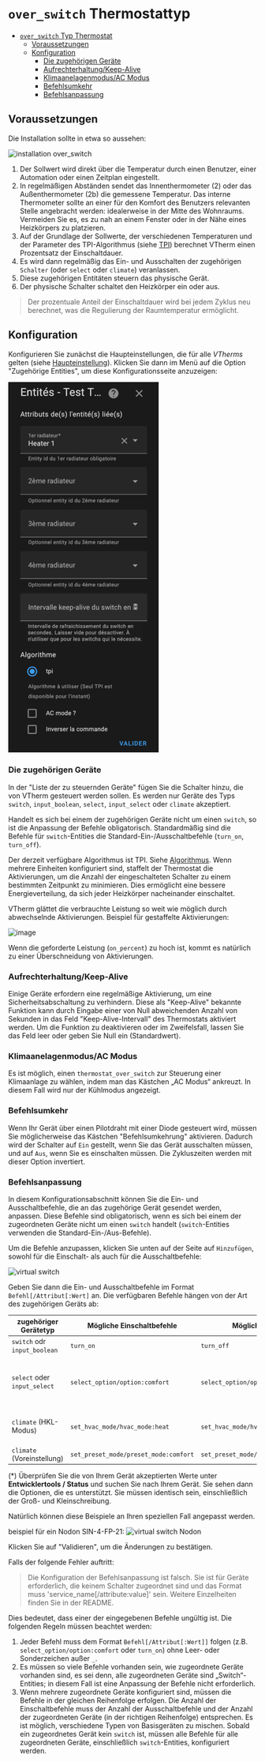 # `over_switch` Thermostattyp

- [`over_switch` Typ Thermostat](#over_switch-typ-thermostat)
  - [Voraussetzungen](#voraussetzungen)
  - [Konfiguration](#konfiguration)
    - [Die zugehörigen Geräte](#die-zugehörigen-geräte)
    - [Aufrechterhaltung/Keep-Alive](#aufrechterhaltung-keep-alive)
    - [Klimaanelagenmodus/AC Modus](#klimaanelagenmodus-AC-modus)
    - [Befehlsumkehr](#befehlsumkehr)
    - [Befehlsanpassung](#befehlsanpassung)


## Voraussetzungen

Die Installation sollte in etwa so aussehen:

![installation `over_switch`](images/over-switch-schema.png)

1. Der Sollwert wird direkt über die Temperatur durch einen Benutzer, einer Automation oder einen Zeitplan eingestellt.
2. In regelmäßigen Abständen sendet das Innenthermometer (2) oder das Außenthermometer (2b) die gemessene Temperatur. Das interne Thermometer sollte an einer für den Komfort des Benutzers relevanten Stelle angebracht werden: idealerweise in der Mitte des Wohnraums. Vermeiden Sie es, es zu nah an einem Fenster oder in der Nähe eines Heizkörpers zu platzieren.
3. Auf der Grundlage der Sollwerte, der verschiedenen Temperaturen und der Parameter des TPI-Algorithmus (siehe [TPI](algorithms.md#lalgorithmus-tpi)) berechnet VTherm einen Prozentsatz der Einschaltdauer.
4. Es wird dann regelmäßig das Ein- und Ausschalten der zugehörigen `Schalter` (oder `select` oder `climate`) veranlassen.
5. Diese zugehörigen Entitäten steuern das physische Gerät.
6. Der physische Schalter schaltet den Heizkörper ein oder aus.

> Der prozentuale Anteil der Einschaltdauer wird bei jedem Zyklus neu berechnet, was die Regulierung der Raumtemperatur ermöglicht.

## Konfiguration

Konfigurieren Sie zunächst die Haupteinstellungen, die für alle _VTherms_ gelten (siehe [Haupteinstellung](base-attributes.md)).
Klicken Sie dann im Menü auf die Option "Zugehörige Entities", um diese Konfigurationsseite anzuzeigen:

![image](images/config-linked-entity.png)

### Die zugehörigen Geräte

In der "Liste der zu steuernden Geräte" fügen Sie die Schalter hinzu, die von VTherm gesteuert werden sollen. Es werden nur Geräte des Typs `switch`, `input_boolean`, `select`, `input_select` oder `climate` akzeptiert.

Handelt es sich bei einem der zugehörigen Geräte nicht um einen `switch`, so ist die Anpassung der Befehle obligatorisch. Standardmäßig sind die Befehle für `switch`-Entities die Standard-Ein-/Ausschaltbefehle (`turn_on`, `turn_off`).

Der derzeit verfügbare Algorithmus ist TPI. Siehe [Algorithmus](#algorithm).
Wenn mehrere Einheiten konfiguriert sind, staffelt der Thermostat die Aktivierungen, um die Anzahl der eingeschalteten Schalter zu einem bestimmten Zeitpunkt zu minimieren. Dies ermöglicht eine bessere Energieverteilung, da sich jeder Heizkörper nacheinander einschaltet.

VTherm glättet die verbrauchte Leistung so weit wie möglich durch abwechselnde Aktivierungen. Beispiel für gestaffelte Aktivierungen:

![image](images/multi-switch-activation.png)

Wenn die geforderte Leistung (`on_percent`) zu hoch ist, kommt es natürlich zu einer Überschneidung von Aktivierungen.

### Aufrechterhaltung/Keep-Alive

Einige Geräte erfordern eine regelmäßige Aktivierung, um eine Sicherheitsabschaltung zu verhindern. Diese als "Keep-Alive" bekannte Funktion kann durch Eingabe einer von Null abweichenden Anzahl von Sekunden in das Feld "Keep-Alive-Intervall" des Thermostats aktiviert werden. Um die Funktion zu deaktivieren oder im Zweifelsfall, lassen Sie das Feld leer oder geben Sie Null ein (Standardwert).

### Klimaanelagenmodus/AC Modus

Es ist möglich, einen `thermostat_over_switch` zur Steuerung einer Klimaanlage zu wählen, indem man das Kästchen „AC Modus“ ankreuzt. In diesem Fall wird nur der Kühlmodus angezeigt.

### Befehlsumkehr

Wenn Ihr Gerät über einen Pilotdraht mit einer Diode gesteuert wird, müssen Sie möglicherweise das Kästchen "Befehlsumkehrung" aktivieren. Dadurch wird der Schalter auf `Ein` gestellt, wenn Sie das Gerät ausschalten müssen, und auf `Aus`, wenn Sie es einschalten müssen. Die Zykluszeiten werden mit dieser Option invertiert.

### Befehlsanpassung

In diesem Konfigurationsabschnitt können Sie die Ein- und Ausschaltbefehle, die an das zugehörige Gerät gesendet werden, anpassen.
Diese Befehle sind obligatorisch, wenn es sich bei einem der zugeordneten Geräte nicht um einen `switch` handelt (`switch`-Entities verwenden die Standard-Ein-/Aus-Befehle).

Um die Befehle anzupassen, klicken Sie unten auf der Seite auf `Hinzufügen`, sowohl für die Einschalt- als auch für die Ausschaltbefehle:

![virtual switch](images/config-vswitch1.png)

Geben Sie dann die Ein- und Ausschaltbefehle im Format `Befehl[/Attribut[:Wert]` an.
Die verfügbaren Befehle hängen von der Art des zugehörigen Geräts ab:

| zugehöriger Gerätetyp       | Mögliche Einschaltbefehle             | Mögliche Ausschaltbefehle                      | Betrifft                          |
| --------------------------- | ------------------------------------- | ---------------------------------------------- | --------------------------------- |
| `switch` odr `input_boolean`| `turn_on`                             | `turn_off`                                     | Alle Schalter                     |
| `select` oder `input_select`| `select_option/option:comfort`        | `select_option/option:frost_protection`        | Nodon SIN-4-FP-21 und ähnlich (*) |
| `climate` (HKL-Modus)       | `set_hvac_mode/hvac_mode:heat`        | `set_hvac_mode/hvac_mode:off`                  | eCosy (via Tuya Local)            |
| `climate` (Voreinstellung)  | `set_preset_mode/preset_mode:comfort` | `set_preset_mode/preset_mode:frost_protection` | Heatzy (*)                        |

(*) Überprüfen Sie die von Ihrem Gerät akzeptierten Werte unter **Entwicklertools / Status** und suchen Sie nach Ihrem Gerät. Sie sehen dann die Optionen, die es unterstützt. Sie müssen identisch sein, einschließlich der Groß- und Kleinschreibung.

Natürlich können diese Beispiele an Ihren speziellen Fall angepasst werden.

beispiel für ein Nodon SIN-4-FP-21:
![virtual switch Nodon](images/config-vswitch2.png)

Klicken Sie auf "Validieren", um die Änderungen zu bestätigen.

Falls der folgende Fehler auftritt:

> Die Konfiguration der Befehlsanpassung ist falsch. Sie ist für Geräte erforderlich, die keinem Schalter zugeordnet sind und das Format muss 'service_name[/attribute:value]' sein. Weitere Einzelheiten finden Sie in der README.

Dies bedeutet, dass einer der eingegebenen Befehle ungültig ist. Die folgenden Regeln müssen beachtet werden:
1. Jeder Befehl muss dem Format `Befehl[/Attribut[:Wert]]` folgen (z.B. `select_option/option:comfort` oder `turn_on`) ohne Leer- oder Sonderzeichen außer `_`.
2. Es müssen so viele Befehle vorhanden sein, wie zugeordnete Geräte vorhanden sind, es sei denn, alle zugeordneten Geräte sind „Switch“-Entities; in diesem Fall ist eine Anpassung der Befehle nicht erforderlich.
3. Wenn mehrere zugeordnete Geräte konfiguriert sind, müssen die Befehle in der gleichen Reihenfolge erfolgen. Die Anzahl der Einschaltbefehle muss der Anzahl der Ausschaltbefehle und der Anzahl der zugeordneten Geräte (in der richtigen Reihenfolge) entsprechen. Es ist möglich, verschiedene Typen von Basisgeräten zu mischen. Sobald ein zugeordnetes Gerät kein `switch` ist, müssen alle Befehle für alle zugeordneten Geräte, einschließlich `switch`-Entities, konfiguriert werden.
